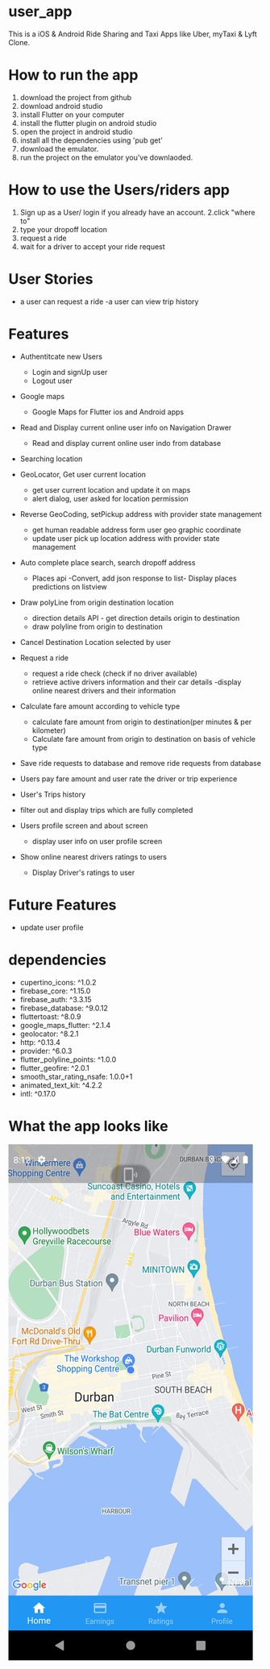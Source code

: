 # user_app
This is a iOS & Android Ride Sharing and Taxi Apps like Uber, myTaxi & Lyft Clone.
 
# How to run the app
1. download the project from github
2. download android studio
3. install Flutter on your computer
4. install the flutter plugin on android studio
5. open the project in android studio
6. install all the dependencies using 'pub get'
7. download the emulator. 
8. run the project on the emulator you've downlaoded.

# How to use the Users/riders app
1. Sign up as a User/ login if you already have an account.
2.click "where to" 
3. type your dropoff location
4. request a ride
5. wait for a driver to accept your ride request

# User Stories
- a user can request a ride 
-a user can view trip history

# Features
- Authentitcate new Users
  - Login and signUp user
  - Logout user
  
- Google maps
  - Google Maps for Flutter ios and Android apps
  
- Read and Display current online user info on Navigation Drawer
  - Read and display current online user indo from database

- Searching location

- GeoLocator, Get user current location
  - get user current location and update it on maps
  - alert dialog, user asked for location permission

- Reverse GeoCoding, setPickup address with provider state management
  - get human readable address form user geo graphic coordinate
  - update user pick up location address with provider state management
 
- Auto complete place search, search dropoff address
  - Places api
  -Convert, add json response to list- Display places predictions on listview
  
- Draw polyLine from origin destination location
  - direction details API - get direction details origin to destination
  - draw polyline from origin to destination
  
- Cancel Destination Location selected by user

- Request a ride
  - request a ride check (check if no driver available)
  - retrieve active drivers information and their car details
  -display online nearest drivers and their information

- Calculate fare amount according to vehicle type
  - calculate fare amount from origin to destination(per minutes & per kilometer)
  - Calculate fare amount from origin to destination on basis of vehicle type
  
- Save ride requests to database and remove ride requests from database

- Users pay fare amount and user rate the driver or trip experience

- User's Trips history
 - filter out and display trips which are fully completed
 
- Users profile screen and about screen
  - display user info on user profile screen
  
- Show online nearest drivers ratings to users
  - Display Driver's ratings to user


  


  




  
  
   
# Future Features
- update user profile 
  
# dependencies
- cupertino_icons: ^1.0.2
- firebase_core: ^1.15.0
- firebase_auth: ^3.3.15
- firebase_database: ^9.0.12
- fluttertoast: ^8.0.9
- google_maps_flutter: ^2.1.4
- geolocator: ^8.2.1
- http: ^0.13.4
- provider: ^6.0.3
- flutter_polyline_points: ^1.0.0
- flutter_geofire: ^2.0.1
- smooth_star_rating_nsafe: 1.0.0+1
- animated_text_kit: ^4.2.2
- intl: ^0.17.0

# What the app looks like
![alt text](https://github.com/LungeloMageba/Drivers-Taxi-App/blob/master/Screenshots/Screenshot_1667499125.png)
